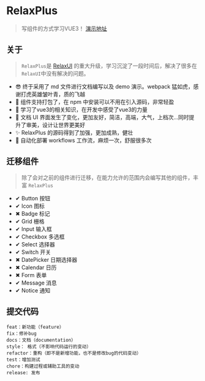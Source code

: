 # RelaxPlus 

> 写组件的方式学习VUE3！  [演示地址](https://bsie.gitee.io/relaxplus/#/button)


## 关于
> `RelaxPlus`是 [RelaxUI](https://yanghuanrong.github.io/RelaxUI/docs/) 的重大升级，学习沉淀了一段时间后，解决了很多在`RelaxUI`中没有解决的问题。 

- 😎 终于采用了 md 文件进行文档编写以及 demo 演示。webpack 猛如虎，感谢打虎英雄皱叶青，质的飞越
- 🔨 组件支持打包了，在 npm 中安装可以不用在引入源码，非常轻盈
- 👀 学习了vue3的相关知识，在开发中感受了vue3的力量
- 💖 文档 UI 界面发生了变化，更加友好，简洁，高端，大气，上档次...同时提升了审美，设计让世界更美好
- ✨ RelaxPlus 的源码得到了加强，更加成熟，健壮
- 🚀 自动化部署 workflows 工作流，麻烦一次，舒服很多次


## 迁移组件
> 除了会对之前的组件进行迁移，在能力允许的范围内会编写其他的组件，丰富 `RelaxPlus`
- ✔ Button 按钮
- ✔ Icon 图标
- ✖ Badge 标记
- ✔ Grid 栅格
- ✔ Input 输入框
- ✔ Checkbox 多选框
- ✔ Select 选择器
- ✔ Switch 开关
- ✖ DatePicker 日期选择器
- ✖ Calendar 日历
- ✖ Form 表单
- ✔ Message 消息
- ✔ Notice 通知

## 提交代码
```
feat：新功能（feature）
fix：修补bug
docs：文档（documentation）
style： 格式（不影响代码运行的变动）
refactor：重构（即不是新增功能，也不是修改bug的代码变动）
test：增加测试
chore：构建过程或辅助工具的变动
release: 发布
```

